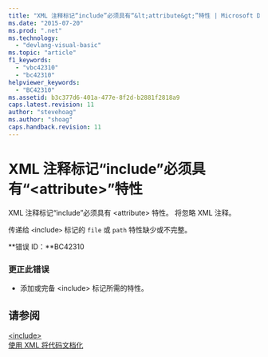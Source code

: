 ```yaml
---
title: "XML 注释标记“include”必须具有“&lt;attribute&gt;”特性 | Microsoft Docs"
ms.date: "2015-07-20"
ms.prod: ".net"
ms.technology: 
  - "devlang-visual-basic"
ms.topic: "article"
f1_keywords: 
  - "vbc42310"
  - "bc42310"
helpviewer_keywords: 
  - "BC42310"
ms.assetid: b3c377d6-401a-477e-8f2d-b2881f2818a9
caps.latest.revision: 11
author: "stevehoag"
ms.author: "shoag"
caps.handback.revision: 11
---
```

# XML 注释标记“include”必须具有“&lt;attribute&gt;”特性
XML 注释标记“include”必须具有 \<attribute\> 特性。 将忽略 XML 注释。  
  
 传递给 `<`include`>` 标记的 `file` 或 `path` 特性缺少或不完整。  
  
 **错误 ID：**BC42310  
  
### 更正此错误  
  
-   添加或完备 \<include\> 标记所需的特性。  
  
## 请参阅  
 [\<include\>](../../visual-basic/language-reference/xmldoc/include.md)   
 [使用 XML 将代码文档化](../../visual-basic/programming-guide/program-structure/documenting-your-code-with-xml.md)